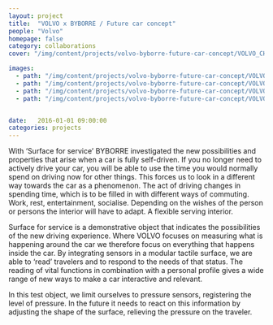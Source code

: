 ```yaml
---
layout: project
title:  "VOLVO x BYBORRE / Future car concept"
people: "Volvo"
homepage: false
category: collaborations
cover: "/img/content/projects/volvo-byborre-future-car-concept/VOLVO_CH_09_2015_6347.JPG"

images:
  - path: "/img/content/projects/volvo-byborre-future-car-concept/VOLVO_CH_09_2015_6347.JPG"
  - path: "/img/content/projects/volvo-byborre-future-car-concept/VOLVO_CH_09_2015_6348.JPG"
  - path: "/img/content/projects/volvo-byborre-future-car-concept/VOLVO_CH_09_2015_6352.JPG"
  - path: "/img/content/projects/volvo-byborre-future-car-concept/VOLVO_CH_09_2015_6397.JPG"


date:   2016-01-01 09:00:00
categories: projects
---
```


With ‘Surface for service’ BYBORRE investigated the new possibilities and properties that arise when a car is fully self-driven. If you no longer need to actively drive your car, you will be able to use the time you would normally spend on driving now for other things. This forces us to look in a different way towards the car as a phenomenon. The act of driving changes in spending time, which is to be filled in with different ways of commuting. Work, rest, entertainment, socialise. Depending on the wishes of the person or persons the interior will have to adapt. A flexible serving interior.

Surface for service is a demonstrative object that indicates the possibilities of the new driving experience. Where VOLVO focuses on measuring what is happening around the car we therefore focus on everything that happens inside the car. By integrating sensors in a modular tactile surface, we are able to ‘read’ travelers and to respond to the needs of that status. The reading of vital functions in combination with a personal profile gives a wide range of new ways to make a car interactive and relevant.

In this test object, we limit ourselves to pressure sensors, registering the level of pressure. In the future it needs to react on this information by adjusting the shape of the surface, relieving the pressure on the traveler.

